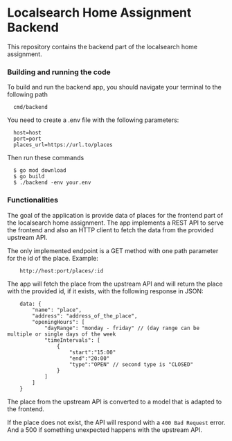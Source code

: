 # Localsearch Home Assignment Backend

This repository contains the backend part of the localsearch home assignment.

### Building and running the code

To build and run the backend app, you should navigate your terminal to the following path

```
  cmd/backend
```

You need to create a .env file with the following parameters:

```
  host=host
  port=port
  places_url=https://url.to/places
```

Then run these commands

```
  $ go mod download
  $ go build
  $ ./backend -env your.env
```

### Functionalities

The goal of the application is provide data of places for the frontend part of the localsearch home assignment. The app
implements a REST API to serve the frontend and also an HTTP client to fetch the data from the provided upstream API.

The only implemented endpoint is a GET method with one path parameter for the id of the place. Example:

```
    http://host:port/places/:id
```

The app will fetch the place from the upstream API and will return the place with the provided id, if it exists, with the following 
response in JSON:

```
    data: {
        "name": "place",
        "address": "address_of_the_place",
        "openingHours": [
            "dayRange": "monday - friday" // (day range can be multiple or single days of the week
            "timeIntervals": [
                {
                    "start":"15:00"
                    "end":"20:00"
                    "type":"OPEN" // second type is "CLOSED"
                }
            ]
        ]
    }
```

The place from the upstream API is converted to a model that is adapted to the frontend.

If the place does not exist, the API will respond with a `400 Bad Request` error. And a 500 if something unexpected 
happens with the upstream API.